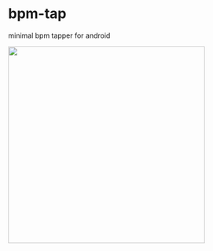 # bpm-tap
minimal bpm tapper for android

<img src="https://user-images.githubusercontent.com/22347443/179209234-efc0deb5-644f-4ac1-9f67-cd135f23a2bd.png"  width="400px">
